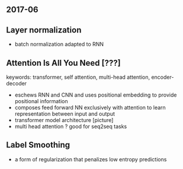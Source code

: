 ## 2017-06

## Layer normalization
- batch normalization adapted to RNN

## Attention Is All You Need [???]
keywords: transformer, self attention, multi-head attention, encoder-decoder
- eschews RNN and CNN and uses positional embedding to provide positional information
- composes feed forward NN exclusively with attention to learn representation between input and output
- transformer model architecture [picture]
- multi head attention
? good for seq2seq tasks

## Label Smoothing
- a form of regularization that penalizes low entropy predictions

